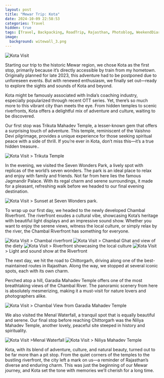 ```yaml
---
layout: post
title: "Mewar Trip: Kota"
date: 2024-10-09 22:58:53
categories: Travel
hidden: true
tags: [Travel, Backpacking, RoadTrip, Rajasthan, Photoblog, WeekendDiaries]
image:
  background: witewall_3.png
---
```


<img src="https://i.imgur.com/jIIUnhV.jpg" alt="Kota Visit">

Starting our trip to the historic Mewar region, we chose Kota as the first stop, primarily because it’s directly accessible by train from my hometown. Originally planned for late 2023, this adventure had to be postponed due to unforeseen events. But with renewed enthusiasm, we finally set out—ready to explore the sights and sounds of Kota and beyond.

Kota might be famously associated with India’s coaching industry, especially popularized through recent OTT series. Yet, there’s so much more to this vibrant city than meets the eye. From hidden temples to scenic riverfronts, Kota offers a delightful mix of adventure and culture, waiting to be discovered.

Our first stop was Trikuta Mahadev Temple, a lesser-known gem that offers a surprising touch of adventure. This temple, reminiscent of the Vaishno Devi pilgrimage, provides a unique experience for those seeking spiritual peace with a side of thrill. If you’re ever in Kota, don’t miss this—it’s a true hidden treasure..

<img src="https://i.imgur.com/yAnydGH.jpg" alt="Kota Visit">
> Trikuta Temple

In the evening, we visited the Seven Wonders Park, a lively spot with replicas of the world’s seven wonders. The park is an ideal place to relax and enjoy with family and friends. Not far from here lies the famous Jagmandir Palace. With its regal charm and serene surroundings, it made for a pleasant, refreshing walk before we headed to our final evening destination.

<img src="https://i.imgur.com/6RBKvdm.jpg" alt="Kota Visit">
> Sunset at Seven Wonders park.

To wrap up our first day, we headed to the newly developed Chambal Riverfront. The riverfront exudes a cultural vibe, showcasing Kota’s heritage with beautiful light displays and an impressive sound show. Whether you want to enjoy the serene views, witness the local culture, or simply relax by the river, the Chambal Riverfront has something for everyone.

<img src="https://i.imgur.com/RCNtNtf.jpg" alt="Kota Visit">
> Chambal riverfront

<img src="https://i.imgur.com/2UTGVbU.jpg" alt="Kota Visit">
> Chambal Ghat and view of the diety

<img src="https://i.imgur.com/NLqtIQv.jpg" alt="Kota Visit">
> Riverfront showcasing the local culture

<img src="https://i.imgur.com/46YRNzD.jpg" alt="Kota Visit">
> Light and sound show at the Riverfront

The next day, we hit the road to Chittorgarh, driving along one of the best-maintained routes in Rajasthan. Along the way, we stopped at several iconic spots, each with its own charm.

Perched atop a hill, Garadia Mahadev Temple offers one of the most breathtaking views of the Chambal River. The panoramic scenery from here is absolutely mesmerizing, making it a must-visit for nature lovers and photographers alike.

<img src="https://i.imgur.com/fVSE8xs.jpg" alt="Kota Visit">
> Chambal View from Garadia Mahadev Temple

We also visited the Menal Waterfall, a tranquil spot that is equally beautiful and serene. Our final stop before reaching Chittorgarh was the Niliya Mahadev Temple, another lovely, peaceful site steeped in history and spirituality.

<img src="https://i.imgur.com/y5teQ2J.jpg" alt="Kota Visit">
>Menal Waterfall

<img src="https://i.imgur.com/Re8Uq9y.jpg" alt="Kota Visit">
> Niliya Mahadev Temple

Kota, with its blend of adventure, culture, and natural beauty, turned out to be far more than a pit stop. From the quiet corners of the temples to the bustling riverfront, the city left a mark on us—a reminder of Rajasthan’s diverse and enduring charm. This was just the beginning of our Mewar journey, and Kota set the tone with memories we’ll cherish for a long time.